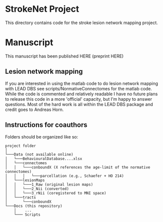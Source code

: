# StrokeNet Project
This directory contains code for the stroke lesion network mapping project.

# Manuscript
This manuscript has been published HERE (preprint HERE)

## Lesion network mapping
If you are interested in using the matlab code to do lesion network mapping with LEAD DBS see scripts/NormativeConnectomes for the matlab code. While the code is commented and relatively readable I have no future plans to release this code in a more 'official' capacity, but I'm happy to answer questions. Most of the hard work is all within the LEAD DBS package and credit goes to Andreas Horn.

## Instructions for coauthors
Folders should be organized like so:
```
project folder 
│
└───Data (not available online)
│   └───BehaviouralDatabase....xlsx
│   └───connectomes
│   │   └───conboundX (X references the age-limit of the normative connectomes)
│   │   │   └───parcellation (e.g., Schaefer + HO 214)
│   └───lesionMaps
│   │   └───1_Raw (original lesion maps)
│   │   └───2_Nii (converted)
│   │   └───3_rNii (coregistered to MNI space)
│   └───tracts
│       └───conboundX 
└───Docs (this repository)
    │    ...
    └─── Scripts
```
